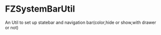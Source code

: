 # FZSystemBarUtil
An Util to set up statebar and navigation bar(color,hide or show,with drawer or not)
